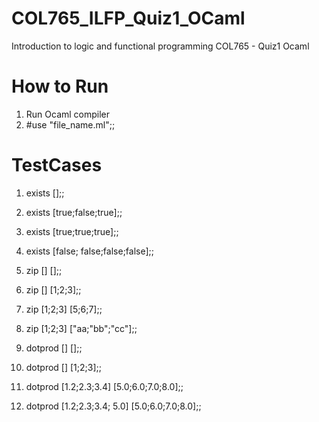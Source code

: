 # COL765_ILFP_Quiz1_OCaml
Introduction to logic and functional programming COL765 - Quiz1 Ocaml

# How to Run
1. Run Ocaml compiler
2. #use "file_name.ml";;

# TestCases
1. exists [];;
2. exists [true;false;true];;
3. exists [true;true;true];;
4. exists [false; false;false;false];;

1. zip [] [];;
2. zip [] [1;2;3];;
3. zip [1;2;3] [5;6;7];;
4. zip [1;2;3] ["aa;"bb";"cc"];;

1. dotprod [] [];;
2. dotprod [] [1;2;3];;
3. dotprod [1.2;2.3;3.4] [5.0;6.0;7.0;8.0];;
4. dotprod [1.2;2.3;3.4; 5.0] [5.0;6.0;7.0;8.0];;


